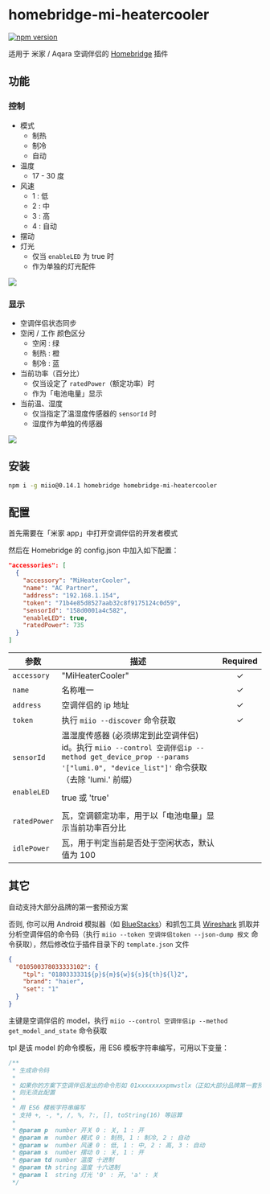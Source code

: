 # homebridge-mi-heatercooler

[![npm version](https://badge.fury.io/js/homebridge-mi-heatercooler.svg)](https://badge.fury.io/js/homebridge-mi-heatercooler)

适用于 米家 / Aqara 空调伴侣的 [Homebridge](https://github.com/nfarina/homebridge) 插件

## 功能

### 控制

- 模式
  - 制热
  - 制冷
  - 自动
- 温度
  - 17 - 30 度
- 风速
  - 1 : 低
  - 2 : 中
  - 3 : 高
  - 4 : 自动
- 摆动
- 灯光
  - 仅当 `enableLED` 为 true 时
  - 作为单独的灯光配件

![](https://raw.githubusercontent.com/jayqizone/homebridge-mi-heatercooler/master/images/control.PNG)

### 显示

- 空调伴侣状态同步
- 空闲 / 工作 颜色区分
  - 空闲 : 绿
  - 制热 : 橙
  - 制冷 : 蓝
- 当前功率（百分比）
  - 仅当设定了 `ratedPower`（额定功率）时
  - 作为「电池电量」显示
- 当前温、湿度
  - 仅当指定了温湿度传感器的 `sensorId` 时
  - 湿度作为单独的传感器

![](https://raw.githubusercontent.com/jayqizone/homebridge-mi-heatercooler/master/images/state.PNG)

## 安装

```bash
npm i -g miio@0.14.1 homebridge homebridge-mi-heatercooler
```

## 配置

首先需要在「米家 app」中打开空调伴侣的开发者模式

然后在 Homebridge 的 config.json 中加入如下配置：

```json
"accessories": [
  {
    "accessory": "MiHeaterCooler",
    "name": "AC Partner",
    "address": "192.168.1.154",
    "token": "71b4e85d8527aab32c8f9175124c0d59",
    "sensorId": "158d0001a4c582",
    "enableLED": true,
    "ratedPower": 735
  }
]
```

| 参数 | 描述 | Required |
|-|-|:-:|
| `accessory`  | "MiHeaterCooler"                              | ✓ |
| `name`       | 名称唯一                                       | ✓ |
| `address`    | 空调伴侣的 ip 地址                              | ✓ |
| `token`      | 执行 `miio --discover` 命令获取                 | ✓ |
| `sensorId`   | 温湿度传感器 (必须绑定到此空调伴侣) id。执行 `miio --control 空调伴侣ip --method get_device_prop --params '["lumi.0", "device_list"]'` 命令获取（去除 'lumi.' 前缀）||
| `enableLED`  | true 或 'true'                                ||
| `ratedPower` | 瓦，空调额定功率，用于以「电池电量」显示当前功率百分比 ||
| `idlePower`  | 瓦，用于判定当前是否处于空闲状态，默认值为 100       ||

## 其它

自动支持大部分品牌的第一套预设方案

否则, 你可以用 Android 模拟器（如 [BlueStacks](http://www.bluestacks.com)）和抓包工具 [Wireshark](https://www.wireshark.org) 抓取并分析空调伴侣的命令码（执行 `miio --token 空调伴侣token --json-dump 报文` 命令获取），然后修改位于插件目录下的 `template.json` 文件

```json
{
  "010500378033333102": {
    "tpl": "0180333331${p}${m}${w}${s}${th}${l}2",
    "brand": "haier",
    "set": "1"
  }
}
```

主键是空调伴侣的 model，执行 `miio --control 空调伴侣ip --method get_model_and_state` 命令获取

tpl 是该 model 的命令模板，用 ES6 模板字符串编写，可用以下变量：

```js
/**
 * 生成命令码
 *
 * 如果你的方案下空调伴侣发出的命令形如 01xxxxxxxxpmwstlx（正如大部分品牌第一套预设方案一样）
 * 则无须此配置
 *
 * 用 ES6 模板字符串编写
 * 支持 +, -, *, /, %, ?:, [], toString(16) 等运算
 *
 * @param p  number 开关 0 : 关, 1 : 开
 * @param m  number 模式 0 : 制热, 1 : 制冷, 2 : 自动
 * @param w  number 风速 0 : 低, 1 : 中, 2 : 高, 3 : 自动
 * @param s  number 摆动 0 : 关, 1 : 开
 * @param td number 温度 十进制
 * @param th string 温度 十六进制
 * @param l  string 灯光 '0' : 开, 'a' : 关
 */
```
